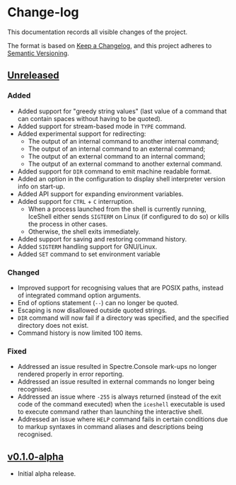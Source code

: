 # Change-log

This documentation records all visible changes of the project.

The format is based on [Keep a Changelog](https://keepachangelog.com/en/1.1.0/),
and this project adheres to [Semantic Versioning](https://semver.org/spec/v2.0.0.html).

## [Unreleased]

### Added

- Added support for "greedy string values" (last value of a command that can contain spaces without having to be quoted).
- Added support for stream-based mode in `TYPE` command.
- Added experimental support for redirecting:
  - The output of an internal command to another internal command;
  - The output of an internal command to an external command;
  - The output of an external command to an internal command;
  - The output of an external command to another external command.
- Added support for `DIR` command to emit machine readable format.
- Added an option in the configuration to display shell interpreter version info on start-up.
- Added API support for expanding environment variables.
- Added support for `CTRL` + `C` interruption.
  - When a process launched from the shell is currently running, IceShell either sends `SIGTERM` on Linux (if configured to do so) or kills the process in other cases.
  - Otherwise, the shell exits immediately.
- Added support for saving and restoring command history.
- Added `SIGTERM` handling support for GNU/Linux.
- Added `SET` command to set environment variable

### Changed

- Improved support for recognising values that are POSIX paths, instead of integrated command option arguments.
- End of options statement (`--`) can no longer be quoted.
- Escaping is now disallowed outside quoted strings.
- `DIR` command will now fail if a directory was specified, and the specified directory does not exist.
- Command history is now limited 100 items. 

### Fixed

- Addressed an issue resulted in Spectre.Console mark-ups no longer rendered properly in error reporting.
- Addressed an issue resulted in external commands no longer being recognised.
- Addressed an issue where `-255` is always returned (instead of the exit code of the command executed) when the `iceshell` executable is used to execute command rather than launching the interactive shell.
- Addressed an issue where `HELP` command fails in certain conditions due to markup syntaxes in command aliases and descriptions being recognised.

## [v0.1.0-alpha]

- Initial alpha release.

[unreleased]: https://github.com/NexusKrop/IceShell/v0.1.0-alpha...HEAD
[v0.1.0-alpha]: https://github.com/NexusKrop/IceShell/tag/v0.0.1